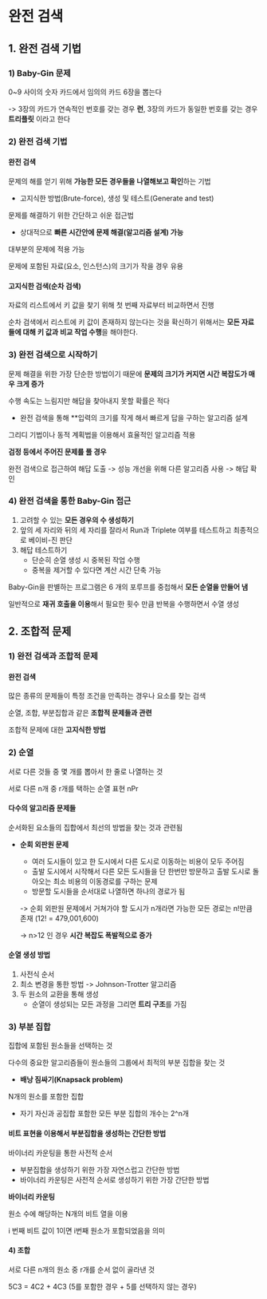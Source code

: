 # 완전 검색

## 1. 완전 검색 기법

### 1) Baby-Gin 문제

0~9 사이의 숫자 카드에서 임의의 카드 6장을 뽑는다

-> 3장의 카드가 연속적인 번호를 갖는 경우 **런**, 3장의 카드가 동일한 번호를 갖는 경우 **트리플릿** 이라고 한다

### 2) 완전 검색 기법

#### 완전 검색

문제의 해를 얻기 위해 **가능한 모든 경우들을 나열해보고 확인**하는 기법

- 고지식한 방법(Brute-force), 생성 및 테스트(Generate and test)

문제를 해결하기 위한 간단하고 쉬운 접근법

- 상대적으로 **빠른 시간안에 문제 해결(알고리즘 설계) 가능**

대부분의 문제에 적용 가능

문제에 포함된 자료(요소, 인스턴스)의 크기가 작을 경우 유용

#### 고지식한 검색(순차 검색)

자료의 리스트에서 키 값을 찾기 위해 첫 번째 자료부터 비교하면서 진행

순차 검색에서 리스트에 키 값이 존재하지 않는다는 것을 확신하기 위해서는 **모든 자료들에 대해 키 값과 비교 작업 수행**을 해야한다.

### 3) 완전 검색으로 시작하기

문제 해결을 위한 가장 단순한 방법이기 때문에 **문제의 크기가 커지면 시간 복잡도가 매우 크게 증가**

수행 속도는 느림지만 해답을 찾아내지 못할 확률은 적다

- 완전 검색을 통해 **입력의 크기를 작게 해서 빠르게 답을 구하는 알고리즘 설계

그리디 기법이나 동적 계획법을 이용해서 효율적인 알고리즘 적용

**검정 등에서 주어진 문제를 풀 경우**

완전 검색으로 접근하여 해답 도출 -> 성능 개선을 위해 다른 알고리즘 사용 -> 해답 확인 

### 4) 완전 검색을 통한 Baby-Gin 접근

1. 고려할 수 있는 **모든 경우의 수 생성하기**
2. 앞의 세 자리와 뒤의 세 자리를 잘라서 Run과 Triplete 여부를 테스트하고 최종적으로 베이비-진 판단
3. 해답 테스트하기
   - 단순히 순열 생성 시 중복된 작업 수행
   - 중복을 제거할 수 있다면 계산 시간 단축 가능

Baby-Gin을 판별하는 프로그램은 6 개의 포루프를 중첩해서 **모든 순열을 만들어 냄**

일반적으로 **재귀 호출을 이용**해서 필요한 횟수 만큼 반복을 수행하면서 수열 생성

## 2. 조합적 문제

### 1) 완전 검색과 조합적 문제

#### 완전 검색

많은 종류의 문제들이 특정 조건을 만족하는 경우나 요소를 찾는 검색

순열, 조합, 부분집합과 같은 **조합적 문제들과 관련**

조합적 문제에 대한 **고지식한 방법**

### 2) 순열

서로 다른 것들 중 몇 개를 뽑아서 한 줄로 나열하는 것

서로 다른 n개 중 r개를 택하는 순열 표현 nPr

#### 다수의 알고리즘 문제들

순서화된 요소들의 집합에서 최선의 방법을 찾는 것과 관련됨

- **순회 외판원 문제**

  + 여러 도시들이 있고 한 도시에서 다른 도시로 이동하는 비용이 모두 주어짐
  + 출발 도시에서 시작해서 다른 모든 도시들을 단 한번만 방문하고 출발 도시로 돌아오는 최소 비용의 이동경로를 구하는 문제
  + 방문할 도시들을 순서대로 나열하면 하나의 경로가 됨

  -> 순회 외판원 문제에서 거쳐가야 할 도시가 n개라면 가능한 모든 경로는 n!만큼 존재 (12! = 479,001,600)

  -> n>12 인 경우 **시간 복잡도 폭발적으로 증가**

#### 순열 생성 방법

1. 사전식 순서
2. 최소 변경을 통한 방법 -> Johnson-Trotter 알고리즘
3. 두 원소의 교환을 통해 생성
   + 순열이 생성되는 모든 과정을 그리면 **트리 구조**를 가짐

### 3) 부분 집합

집합에 포함된 원소들을 선택하는 것

다수의 중요한 알고리즘들이 원소들의 그룹에서 최적의 부분 집합을 찾는 것

- **배낭 짐싸기(Knapsack problem)**

N개의 원소를 포함한 집합

- 자기 자신과 공집합 포함한 모든 부분 집합의 개수는 2^n개

#### 비트 표현을 이용해서 부분집합을 생성하는 간단한 방법

바이너리 카운팅을 통한 사전적 순서

- 부분집합을 생성하기 위한 가장 자연스럽고 간단한 방법
- 바이너리 카운팅은 사전적 순서로 생성하기 위한 가장 간단한 방법

**바이너리 카운팅**

원소 수에 해당하는 N개의 비트 열을 이용

i 번째 비트 값이 1이면 i번째 원소가 포함되었음을 의미

#### 4) 조합

서로 다른 n개의 원소 중 r개를 순서 없이 골라낸 것

5C3 = 4C2 + 4C3 (5를 포함한 경우 + 5를 선택하지 않는 경우)
